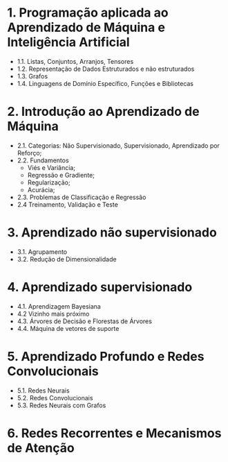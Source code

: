 # 1. Programação aplicada ao Aprendizado de Máquina e Inteligência Artificial

* 1.1. Listas, Conjuntos, Arranjos, Tensores
* 1.2. Representação de Dados Estruturados e não estruturados
* 1.3. Grafos
* 1.4. Linguagens de Domínio Específico, Funções e Bibliotecas 

# 2. Introdução ao Aprendizado de Máquina
 * 2.1. Categorias: Não Supervisionado, Supervisionado, Aprendizado por  Reforço;
 * 2.2. Fundamentos
     - Viés e Variância;
     - Regressão e Gradiente;
     - Regularização;
     - Acurácia;
* 2.3. Problemas de Classificação e Regressão
* 2.4  Treinamento, Validação e Teste

# 3. Aprendizado não supervisionado
* 3.1. Agrupamento
* 3.2. Redução de Dimensionalidade

# 4. Aprendizado supervisionado
* 4.1. Aprendizagem Bayesiana
* 4.2 Vizinho mais próximo
* 4.3. Árvores de Decisão e Florestas de Árvores
* 4.4. Máquina de vetores de suporte

# 5. Aprendizado Profundo e Redes Convolucionais
* 5.1. Redes Neurais
* 5.2. Redes Convolucionais
* 5.3. Redes Neurais com Grafos

# 6. Redes Recorrentes e Mecanismos de Atenção

